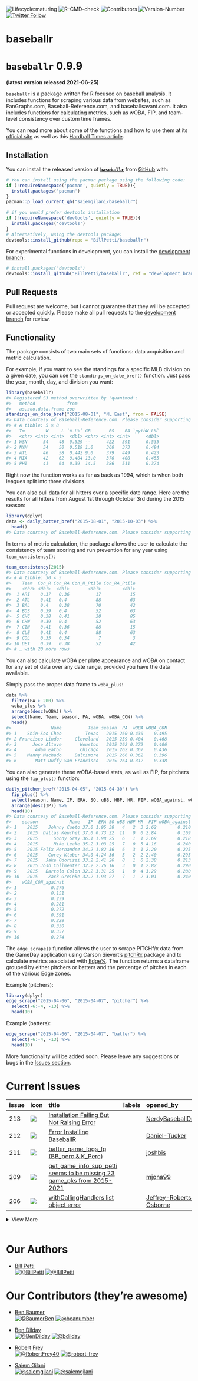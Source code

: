 
<!-- README.md is generated from README.Rmd. Please edit that file -->

<!-- badges: start -->

![Lifecycle:maturing](https://img.shields.io/badge/lifecycle-maturing-blue.svg?style=for-the-badge&logo=github)
![R-CMD-check](https://img.shields.io/github/workflow/status/SaiemGilani/baseballr/R-CMD-check?label=R-CMD-Check&logo=R&logoColor=blue&style=for-the-badge)
![Contributors](https://img.shields.io/github/contributors/BillPetti/baseballr?style=for-the-badge)
![Version-Number](https://img.shields.io/github/r-package/v/SaiemGilani/baseballr?label=baseballr&logo=R&style=for-the-badge)
[![Twitter
Follow](https://img.shields.io/twitter/follow/BillPetti?color=blue&label=%40BillPetti&logo=twitter&style=for-the-badge)](https://twitter.com/BillPetti)
<!-- badges: end -->

# baseballr

# `baseballr` 0.9.9

**(latest version released 2021-06-25)**

`baseballr` is a package written for R focused on baseball analysis. It
includes functions for scraping various data from websites, such as
FanGraphs.com, Baseball-Reference.com, and baseballsavant.com. It also
includes functions for calculating metrics, such as wOBA, FIP, and
team-level consistency over custom time frames.

You can read more about some of the functions and how to use them at its
[official site](http://billpetti.github.io/baseballr/) as well as this
[Hardball Times
article](http://www.hardballtimes.com/developing-the-baseballr-package-for-r/).

## **Installation**

You can install the released version of
[**`baseballr`**](https://github.com/BillPetti/baseballr/) from
[GitHub](https://github.com/BillPetti/baseballr) with:

``` r
# You can install using the pacman package using the following code:
if (!requireNamespace('pacman', quietly = TRUE)){
  install.packages('pacman')
}
pacman::p_load_current_gh("saiemgilani/baseballr")
```

``` r
# if you would prefer devtools installation
if (!requireNamespace('devtools', quietly = TRUE)){
  install.packages('devtools')
}
# Alternatively, using the devtools package:
devtools::install_github(repo = "BillPetti/baseballr")
```

For experimental functions in development, you can install the
[development
branch](https://github.com/BillPetti/baseballr/tree/development_branch):

``` r
# install.packages("devtools")
devtools::install_github("BillPetti/baseballr", ref = "development_branch")
```

## Pull Requests

Pull request are welcome, but I cannot guarantee that they will be
accepted or accepted quickly. Please make all pull requests to the
[development
branch](https://github.com/BillPetti/baseballr/tree/development_branch)
for review.

## Functionality

The package consists of two main sets of functions: data acquisition and
metric calculation.

For example, if you want to see the standings for a specific MLB
division on a given date, you can use the `standings_on_date_bref()`
function. Just pass the year, month, day, and division you want:

``` r
library(baseballr)
#> Registered S3 method overwritten by 'quantmod':
#>   method            from
#>   as.zoo.data.frame zoo
standings_on_date_bref("2015-08-01", "NL East", from = FALSE)
#> Data courtesy of Baseball-Reference.com. Please consider supporting Baseball-Reference by signing up for a Stathead account: https://stathead.com
#> # A tibble: 5 × 8
#>   Tm        W     L `W-L%` GB       RS    RA `pythW-L%`
#>   <chr> <int> <int>  <dbl> <chr> <int> <int>      <dbl>
#> 1 WSN      54    48  0.529 --      422   391      0.535
#> 2 NYM      54    50  0.519 1.0     368   373      0.494
#> 3 ATL      46    58  0.442 9.0     379   449      0.423
#> 4 MIA      42    62  0.404 13.0    370   408      0.455
#> 5 PHI      41    64  0.39  14.5    386   511      0.374
```

Right now the function works as far as back as 1994, which is when both
leagues split into three divisions.

You can also pull data for all hitters over a specific date range. Here
are the results for all hitters from August 1st through October 3rd
during the 2015 season:

``` r
library(dplyr)
data <- daily_batter_bref("2015-08-01", "2015-10-03") %>%
  head()
#> Data courtesy of Baseball-Reference.com. Please consider supporting Baseball-Reference by signing up for a Statehead account: https://stathead.com
```

In terms of metric calculation, the package allows the user to calculate
the consistency of team scoring and run prevention for any year using
`team_consistency()`:

``` r
team_consistency(2015)
#> Data courtesy of Baseball-Reference.com. Please consider supporting Baseball-Reference by signing up for a Stathead account: https://stathead.com
#> # A tibble: 30 × 5
#>    Team  Con_R Con_RA Con_R_Ptile Con_RA_Ptile
#>    <chr> <dbl>  <dbl>       <dbl>        <dbl>
#>  1 ARI    0.37   0.36          17           15
#>  2 ATL    0.41   0.4           88           63
#>  3 BAL    0.4    0.38          70           42
#>  4 BOS    0.39   0.4           52           63
#>  5 CHC    0.38   0.41          30           85
#>  6 CHW    0.39   0.4           52           63
#>  7 CIN    0.41   0.36          88           15
#>  8 CLE    0.41   0.4           88           63
#>  9 COL    0.35   0.34           7            3
#> 10 DET    0.39   0.38          52           42
#> # … with 20 more rows
```

You can also calculate wOBA per plate appearance and wOBA on contact for
any set of data over any date range, provided you have the data
available.

Simply pass the proper data frame to `woba_plus`:

``` r
data %>%
  filter(PA > 200) %>%
  woba_plus %>%
  arrange(desc(wOBA)) %>%
  select(Name, Team, season, PA, wOBA, wOBA_CON) %>%
  head()
#>               Name          Team season  PA  wOBA wOBA_CON
#> 1    Shin-Soo Choo         Texas   2015 260 0.430    0.495
#> 2 Francisco Lindor     Cleveland   2015 259 0.404    0.468
#> 3      Jose Altuve       Houston   2015 262 0.372    0.406
#> 4       Adam Eaton       Chicago   2015 262 0.367    0.436
#> 5    Manny Machado     Baltimore   2015 266 0.362    0.396
#> 6       Matt Duffy San Francisco   2015 264 0.312    0.338
```

You can also generate these wOBA-based stats, as well as FIP, for
pitchers using the `fip_plus()` function:

``` r
daily_pitcher_bref("2015-04-05", "2015-04-30") %>% 
  fip_plus() %>% 
  select(season, Name, IP, ERA, SO, uBB, HBP, HR, FIP, wOBA_against, wOBA_CON_against) %>%
  arrange(desc(IP)) %>% 
  head(10)
#> Data courtesy of Baseball-Reference.com. Please consider supporting Baseball-Reference by signing up for a Statehead account: https://stathead.com
#>    season            Name   IP  ERA SO uBB HBP HR  FIP wOBA_against
#> 1    2015    Johnny Cueto 37.0 1.95 38   4   2  3 2.62        0.210
#> 2    2015  Dallas Keuchel 37.0 0.73 22  11   0  0 2.84        0.169
#> 3    2015      Sonny Gray 36.1 1.98 25   6   1  1 2.69        0.218
#> 4    2015      Mike Leake 35.2 3.03 25   7   0  5 4.16        0.240
#> 5    2015 Felix Hernandez 34.2 1.82 36   6   3  1 2.20        0.225
#> 6    2015    Corey Kluber 34.0 4.24 36   5   2  2 2.40        0.295
#> 7    2015   Jake Odorizzi 33.2 2.41 26   8   1  0 2.38        0.213
#> 8    2015 Josh Collmenter 32.2 2.76 16   3   0  1 2.82        0.290
#> 9    2015   Bartolo Colon 32.2 3.31 25   1   0  4 3.29        0.280
#> 10   2015    Zack Greinke 32.2 1.93 27   7   1  2 3.01        0.240
#>    wOBA_CON_against
#> 1             0.276
#> 2             0.151
#> 3             0.239
#> 4             0.281
#> 5             0.272
#> 6             0.391
#> 7             0.228
#> 8             0.330
#> 9             0.357
#> 10            0.274
```

The `edge_scrape()` function allows the user to scrape PITCHf/x data
from the GameDay application using Carson Sievert’s
[pitchRx](https://github.com/cpsievert/pitchRx) package and to calculate
metrics associated with
[Edge%](https://billpetti.shinyapps.io/edge_shiny/). The function
returns a dataframe grouped by either pitchers or batters and the
percentge of pitches in each of the various Edge zones.

Example (pitchers):

``` r
library(dplyr)
edge_scrape("2015-04-06", "2015-04-07", "pitcher") %>% 
  select(-6:-4, -13) %>% 
  head(10)
```

Example (batters):

``` r
edge_scrape("2015-04-06", "2015-04-07", "batter") %>% 
  select(-6:-4, -13) %>% 
  head(10)
```

More functionality will be added soon. Please leave any suggestions or
bugs in the [Issues
section](https://github.com/BillPetti/baseballr/issues).

# Current Issues

| issue | icon                                                                                                                         | title                                                                                                                                                                                                                                                                                                                                                                                                                   | labels | opened\_by                                                            | date       | closed |
| :---- | :--------------------------------------------------------------------------------------------------------------------------- | :---------------------------------------------------------------------------------------------------------------------------------------------------------------------------------------------------------------------------------------------------------------------------------------------------------------------------------------------------------------------------------------------------------------------- | :----- | :-------------------------------------------------------------------- | :--------- | :----- |
| 213   | <span title="Open Issue"><img src="https://github.com/yonicd/issue/blob/master/inst/icons/issue-opened.png?raw=true"></span> | <span title="Hello,...">[Installation Failing But Not Raising Error](https://github.com/BillPetti/baseballr/issues/213)</span>                                                                                                                                                                                                                                                                                          |        | [NerdyBaseballDude](https://github.com/NerdyBaseballDude)             | 2021-07-25 | NA     |
| 212   | <span title="Open Issue"><img src="https://github.com/yonicd/issue/blob/master/inst/icons/issue-opened.png?raw=true"></span> | <span title="Below is the code, along with the message returned. The package &#39;cli&#39; is installed and loaded. I am using R version 4.0.3....">[Error Installing BaseballR](https://github.com/BillPetti/baseballr/issues/212)</span>                                                                                                                                                                              |        | [Daniel-Tucker](https://github.com/Daniel-Tucker)                     | 2021-07-18 | NA     |
| 211   | <span title="Open Issue"><img src="https://github.com/yonicd/issue/blob/master/inst/icons/issue-opened.png?raw=true"></span> | <span title="Looks like Fangraphs may have changed the formats for BB and K such that BB_perc and K_perc are already expressed as percentages (in a character string with a % sign). As such, these are currently getting forced to NA when the function tries to coerce them to numeric and divide by 100....">[batter\_game\_logs\_fg (BB\_perc & K\_Perc)](https://github.com/BillPetti/baseballr/issues/211)</span> |        | [joshbis](https://github.com/joshbis)                                 | 2021-07-03 | NA     |
| 209   | <span title="Open Issue"><img src="https://github.com/yonicd/issue/blob/master/inst/icons/issue-opened.png?raw=true"></span> | <span title="Attempting to join Savant queried data with get_game_info_sup_petti() (particularly interested in getting temperature and venue) and it seems that there are 23 game_pks misisng from get_game_info_sup_petti().  ...">[get\_game\_info\_sup\_petti seems to be missing 23 game\_pks from 2015-2021](https://github.com/BillPetti/baseballr/issues/209)</span>                                             |        | [mjona99](https://github.com/mjona99)                                 | 2021-06-20 | NA     |
| 206   | <span title="Open Issue"><img src="https://github.com/yonicd/issue/blob/master/inst/icons/issue-opened.png?raw=true"></span> | <span title="I&#39;m unable to successfully execute baseballr functions due to what may be a rookie error. The error reads:...">[withCallingHandlers list object error](https://github.com/BillPetti/baseballr/issues/206)</span>                                                                                                                                                                                       |        | [Jeffrey-Roberts-Osborne](https://github.com/Jeffrey-Roberts-Osborne) | 2021-04-22 | NA     |

<details>

<summary>View More</summary>

| issue | icon                                                                                                                           | title                                                                                                                                                                                                                                                                                                                                                                                                                                                                                                                                                                                                             | labels | opened\_by                                    | date       | closed              |
| :---- | :----------------------------------------------------------------------------------------------------------------------------- | :---------------------------------------------------------------------------------------------------------------------------------------------------------------------------------------------------------------------------------------------------------------------------------------------------------------------------------------------------------------------------------------------------------------------------------------------------------------------------------------------------------------------------------------------------------------------------------------------------------------- | :----- | :-------------------------------------------- | :--------- | :------------------ |
| 214   | <span title="Closed Issue"><img src="https://github.com/yonicd/issue/blob/master/inst/icons/issue-closed.png?raw=true"></span> | <span title="```r...">[Mismatched rows for join on get\_ncaa\_schedule\_info](https://github.com/BillPetti/baseballr/issues/214)</span>                                                                                                                                                                                                                                                                                                                                                                                                                                                                           |        | [robert-frey](https://github.com/robert-frey) | 2021-07-26 | 2021-07-27 11:35:07 |
| 198   | <span title="Closed Issue"><img src="https://github.com/yonicd/issue/blob/master/inst/icons/issue-closed.png?raw=true"></span> | <span title="Recently, the scrape_statcast_savant function has not been working for me. When I try to pull play-by-play data with code such as the following:...">[Issue with scrape\_statcast\_savant](https://github.com/BillPetti/baseballr/issues/198)</span>                                                                                                                                                                                                                                                                                                                                                 |        | [mcanmann20](https://github.com/mcanmann20)   | 2021-04-03 | 2021-04-20 14:01:44 |
| 200   | <span title="Closed Issue"><img src="https://github.com/yonicd/issue/blob/master/inst/icons/issue-closed.png?raw=true"></span> | <span title="Running any of the scrape_statcast_savant functions populates the fielding alignment columns with NA. This is something I only noticed recently. It was returning proper characters as recently as last month, but when running the same code today, the columns were NA. I reinstalled the most recent version of baseballr (and dependencies) and that didn&#39;t resolve the issue. I also tried with multiple player IDs. Thanks!">[scrape\_statcast\_savant() populating of\_fielding\_alignment and if\_fielding\_alignment with NA](https://github.com/BillPetti/baseballr/issues/200)</span> |        | [maxbay](https://github.com/maxbay)           | 2021-04-05 | 2021-04-20 14:01:33 |
| 201   | <span title="Closed Issue"><img src="https://github.com/yonicd/issue/blob/master/inst/icons/issue-closed.png?raw=true"></span> | <span title="Hi Bill,...">[pitcher\_boxscore](https://github.com/BillPetti/baseballr/issues/201)</span>                                                                                                                                                                                                                                                                                                                                                                                                                                                                                                           |        | [timecsvk](https://github.com/timecsvk)       | 2021-04-07 | 2021-04-20 14:01:21 |
| 199   | <span title="Closed Issue"><img src="https://github.com/yonicd/issue/blob/master/inst/icons/issue-closed.png?raw=true"></span> | <span title="Whenever I try to run the code to retrieve the pbp data for the mlb, i get this error:...">[Error in get\_pbp\_mlb data](https://github.com/BillPetti/baseballr/issues/199)</span>                                                                                                                                                                                                                                                                                                                                                                                                                   |        | [joeytitus](https://github.com/joeytitus)     | 2021-04-03 | 2021-04-03 18:27:43 |

</details>

<br>

# **Our Authors**

  - [Bill Petti](https://twitter.com/BillPetti)  
    <a href="https://twitter.com/BillPetti" target="blank"><img src="https://img.shields.io/twitter/follow/BillPetti?color=blue&label=%40BillPetti&logo=twitter&style=for-the-badge" alt="@BillPetti" /></a>
    <a href="https://github.com/BillPetti" target="blank"><img src="https://img.shields.io/github/followers/BillPetti?color=eee&logo=Github&style=for-the-badge" alt="@BillPetti" /></a>

# **Our Contributors (they’re awesome)**

  - [Ben Baumer](https://twitter.com/BaumerBen)  
    <a href="https://twitter.com/BaumerBen" target="blank"><img src="https://img.shields.io/twitter/follow/BaumerBen?color=blue&label=%40BaumerBen&logo=twitter&style=for-the-badge" alt="@BaumerBen" /></a>
    <a href="https://github.com/beanumber" target="blank"><img src="https://img.shields.io/github/followers/beanumber?color=eee&logo=Github&style=for-the-badge" alt="@beanumber" /></a>

  - [Ben Dilday](https://twitter.com/BenDilday)  
    <a href="https://twitter.com/BenDilday" target="blank"><img src="https://img.shields.io/twitter/follow/BenDilday?color=blue&label=%40BenDilday&logo=twitter&style=for-the-badge" alt="@BenDilday" /></a>
    <a href="https://github.com/bdilday" target="blank"><img src="https://img.shields.io/github/followers/bdilday?color=eee&logo=Github&style=for-the-badge" alt="@bdilday" /></a>

  - [Robert Frey](https://twitter.com/RobertFrey40)  
    <a href="https://twitter.com/RobertFrey40" target="blank"><img src="https://img.shields.io/twitter/follow/RobertFrey40?color=blue&label=%40RobertFrey40&logo=twitter&style=for-the-badge" alt="@RobertFrey40" /></a>
    <a href="https://github.com/robert-frey" target="blank"><img src="https://img.shields.io/github/followers/robert-frey?color=eee&logo=Github&style=for-the-badge" alt="@robert-frey" /></a>

  - [Saiem Gilani](https://twitter.com/saiemgilani)  
    <a href="https://twitter.com/saiemgilani" target="blank"><img src="https://img.shields.io/twitter/follow/saiemgilani?color=blue&label=%40saiemgilani&logo=twitter&style=for-the-badge" alt="@saiemgilani" /></a>
    <a href="https://github.com/saiemgilani" target="blank"><img src="https://img.shields.io/github/followers/saiemgilani?color=eee&logo=Github&style=for-the-badge" alt="@saiemgilani" /></a>
